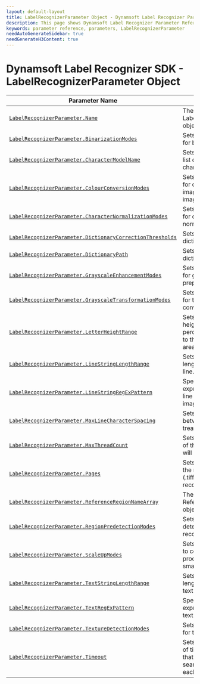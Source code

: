 ```yaml
---
layout: default-layout
title: LabelRecognizerParameter Object - Dynamsoft Label Recognizer Parameter Reference 
description: This page shows Dynamsoft Label Recognizer Parameter Reference - LabelRecognizerParameter Object.
keywords: parameter reference, parameters, LabelRecognizerParameter
needAutoGenerateSidebar: true
needGenerateH3Content: true
---
```



# Dynamsoft Label Recognizer SDK - LabelRecognizerParameter Object

 | Parameter Name | Description |
 | -------------- | ----------- | 
 | [`LabelRecognizerParameter.Name`](parameter-control.md#name) | The name of the LabelRecognizerParameter object. |
 | [`LabelRecognizerParameter.BinarizationModes`](binarization-modes.md#binarizationmodes) | 	Sets the mode and priority for binarization. |
 | [`LabelRecognizerParameter.CharacterModelName`](parameter-control.md#charactermodelname) | Sets the name of a white list of recognizable characters. |
| [`LabelRecognizerParameter.ColourConversionModes`](colour-conversion-modes.md#colourconversionmodes) | Sets the mode and priority for converting a colour image to a grayscale image. |
 | [`LabelRecognizerParameter.CharacterNormalizationModes`](character-normalization-modes.md#characternormalizationmodes) | 	Sets the mode and priority for character normalization. |
 | [`LabelRecognizerParameter.DictionaryCorrectionThresholds`](parameter-control.md#dictionarycorrectionthresholds) | Sets the threshold of dictionary error correction. |
 | [`LabelRecognizerParameter.DictionaryPath`](parameter-control.md#dictionarypath) | Sets the path of the dictionary file. |
 | [`LabelRecognizerParameter.GrayscaleEnhancementModes`](grayscale-enhancement-modes.md#grayscaleenhancementmodes) | Sets the mode and priority for grayscale image preprocessing algorithms. |
 | [`LabelRecognizerParameter.GrayscaleTransformationModes`](grayscale-transformation-modes.md#grayscaletransformationmodes) | Sets the mode and priority for the grayscale image conversion. |
 | [`LabelRecognizerParameter.LetterHeightRange`](parameter-control.md#letterheightrange) | Sets the range of letter height (in pixel or a percentage value relative to the height of the text area). |
 | [`LabelRecognizerParameter.LineStringLengthRange`](parameter-control.md#linestringlengthrange) | Sets the range of string length for each recognized line. |
 | [`LabelRecognizerParameter.LineStringRegExPattern`](parameter-control.md#linestringregexpattern) | Specifies the regular expression pattern of each line string text in current image to recognize. |
 | [`LabelRecognizerParameter.MaxLineCharacterSpacing`](parameter-control.md#maxlinecharacterspacing) | Sets the maximum spacing between characters treated as one line. |
 | [`LabelRecognizerParameter.MaxThreadCount`](parameter-control.md#maxthreadcount) | Sets the maximum number of threads the algorithm will use to recognize text. |
 | [`LabelRecognizerParameter.Pages`](parameter-control.md#pages) | Sets the specific pages or the range of pages of a file (.tiff or .pdf) for label recognition. |
 | [`LabelRecognizerParameter.ReferenceRegionNameArray`](parameter-control.md#referenceregionnamearray) | The name array of the ReferenceRegion object(s). |
 | [`LabelRecognizerParameter.RegionPredetectionModes`](region-predetection-modes.md#regionpredetectionmodes) | Sets the region pre-detection mode for label recognition. |
 | [`LabelRecognizerParameter.ScaleUpModes`](scale-up-modes.md#scaleupmodes) | Sets the mode and priority to control the scale-up process for text line with small letter height. |
 | [`LabelRecognizerParameter.TextStringLengthRange`](parameter-control.md#textstringlengthrange) | Sets the range of string length for each recognized text area. |
 | [`LabelRecognizerParameter.TextRegExPattern`](parameter-control.md#textregexpattern) | Specifies the regular expression pattern of the text to recognize. |
 | [`LabelRecognizerParameter.TextureDetectionModes`](texture-detection-modes.md#texturedetectionmodes) | 	Sets the mode and priority for texture detection. |
 | [`LabelRecognizerParameter.Timeout`](parameter-control.md#timeout) | Sets the maximum amount of time (in milliseconds) that should be spent searching for labels on each page. |
